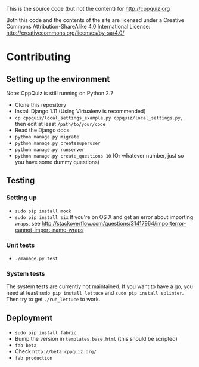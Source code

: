 This is the source code (but not the content) for http://cppquiz.org

Both this code and the contents of the site are licensed under a Creative Commons Attribution-ShareAlike 4.0 International License:
http://creativecommons.org/licenses/by-sa/4.0/

# Contributing

## Setting up the environment
Note: CppQuiz is still running on Python 2.7
- Clone this repository
- Install Django 1.11 (Using Virtualenv is recommended)
- `cp cppquiz/local_settings_example.py cppquiz/local_settings.py`, then edit at least `/path/to/your/code`
- Read the Django docs
- `python manage.py migrate`
- `python manage.py createsuperuser`
- `python manage.py runserver`
- `python manage.py create_questions 10` (Or whatever number, just so you have some dummy questions)

## Testing
### Setting up
- `sudo pip install mock`
- `sudo pip install six` If you're on OS X and get an error about importing `wraps`, see http://stackoverflow.com/questions/31417964/importerror-cannot-import-name-wraps

### Unit tests
- `./manage.py test`

### System tests
The system tests are currently not maintained. If you want to have a go, you need at least `sudo pip install lettuce` and `sudo pip install splinter`. Then try to get `./run_lettuce` to work.

## Deployment
- `sudo pip install fabric`
- Bump the version in `templates.base.html` (this should be scripted)
- `fab beta`
- Check `http://beta.cppquiz.org/`
- `fab production`
